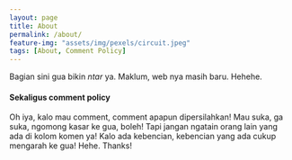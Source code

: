 ```yaml
---
layout: page
title: About
permalink: /about/
feature-img: "assets/img/pexels/circuit.jpeg"
tags: [About, Comment Policy]
---
```


Bagian sini gua bikin _ntar_ ya. Maklum, web nya masih baru. Hehehe.


#### Sekaligus comment policy
Oh iya, kalo mau comment, comment apapun dipersilahkan! Mau suka, ga suka, ngomong kasar ke gua, boleh! Tapi jangan ngatain orang lain yang ada di kolom komen ya! Kalo ada kebencian, kebencian yang ada cukup mengarah ke gua! Hehe. Thanks!